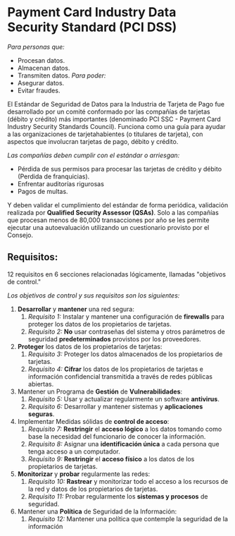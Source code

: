 # Payment Card Industry Data Security Standard (PCI DSS)
_Para personas que:_
- Procesan datos.
- Almacenan datos.
- Transmiten datos.
_Para poder:_
- Asegurar datos.
- Evitar fraudes.

El Estándar de Seguridad de Datos para la Industria de Tarjeta de Pago fue desarrollado por un comité conformado por las compañías de tarjetas (débito y crédito) más importantes (denominado PCI SSC - Payment Card Industry Security Standards Council). Funciona como una guía para ayudar a las organizaciones de tarjetahabientes (o titulares de tarjeta), con aspectos que involucran tarjetas de pago, débito y crédito.

_Las compañías deben cumplir con el estándar o arriesgan:_
- Pérdida de sus permisos para procesar las tarjetas de crédito y débito (Perdida de franquicias).
- Enfrentar auditorías rigurosas
- Pagos de multas.

Y deben validar el cumplimiento del estándar de forma periódica, validación realizada por **Qualified Security Assessor (QSAs)**.
Solo a las compañías que procesan menos de 80,000 transacciones por año se les permite ejecutar una autoevaluación utilizando un cuestionario provisto por el Consejo.

## Requisitos:
12 requisitos en 6 secciones relacionadas lógicamente, llamadas "objetivos de control."

_Los objetivos de control y sus requisitos son los siguientes:_
1. **Desarrollar** y **mantener** una red segura:
	1. _Requisito 1:_ Instalar y mantener una configuración de **firewalls** para proteger los datos de los propietarios de tarjetas.
	2. _Requisito 2:_ **No** usar contraseñas del sistema y otros parámetros de seguridad **predeterminados** provistos por los proveedores.
2. **Proteger** los datos de los propietarios de tarjetas:
	1. _Requisito 3:_ Proteger los datos almacenados de los propietarios de tarjetas.
	2. _Requisito 4:_ **Cifrar** los datos de los propietarios de tarjetas e información confidencial transmitida a través de redes públicas abiertas.
3. Mantener un Programa de **Gestión** de **Vulnerabilidades**:
	1. _Requisito 5:_ Usar y actualizar regularmente un software **antivirus**.
	2. _Requisito 6:_ Desarrollar y mantener sistemas y **aplicaciones seguras**.
4. Implementar Medidas sólidas de **control de acceso**:
	1. _Requisito 7:_ **Restringir** el **acceso lógico** a los datos tomando como base la necesidad del funcionario de conocer la información.
	2. _Requisito 8:_ Asignar una **identificación única** a cada persona que tenga acceso a un computador.
	3. _Requisito 9:_ **Restringir** el **acceso físico** a los datos de los propietarios de tarjetas.
5. **Monitorizar** y **probar** regularmente las redes:
	1. _Requisito 10:_ **Rastrear** y monitorizar todo el acceso a los recursos de la red y datos de los propietarios de tarjetas.
	2. _Requisito 11:_ Probar regularmente los **sistemas y procesos** de seguridad.
6. Mantener una **Política** de Seguridad de la Información:
	1. _Requisito 12:_ Mantener una política que contemple la seguridad de la información

